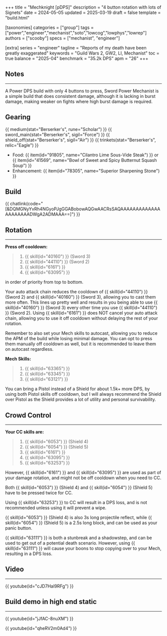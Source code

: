 +++
title = "Mechknight [pDPS]"
description = "4 button rotation with lots of Signets"
date = 2024-05-05
updated = 2025-03-19
draft = false
template = "build.html"

[taxonomies]
categories = ["group"]
tags = ["power","engineer","mechanist","soto","lowcog","lowphys","lowrep"]
authors = ["scooby"]
specs = ["mechanist", "engineer"]

[extra]
series = "engineer"
tagline = "Reports of my death have been greatly exaggerated"
keywords = "Guild Wars 2, GW2, LI, Mechanist"
toc = true
balance = "2025-04"
benchmark = "35.2k DPS"
apm = "26"
+++

## Notes

---

A Power DPS build with only 4 buttons to press, Sword Power Mechanist is a simple build that does consistent damage, although it is lacking in burst damage, making weaker on fights where high burst damage is required.

## Gearing

{{ medium(stat="Berserker's", rune="Scholar") }}
{{ sword_main(stat="Berserker's", sigil="Force") }}
{{ shield_off(stat="Berserker's", sigil="Air") }}
{{ trinkets(stat="Berserker's", relic="Eagle") }}


- Food: {{ item(id="91805", name="Cilantro Lime Sous-Vide Steak") }} or {{ item(id="41569", name="Bowl of Sweet and Spicy Butternut Squash Soup") }}
- Enhancement: {{ item(id="78305", name="Superior Sharpening Stone") }}

## Build

{{ chatlink(code="[&DQMGNyYvRh4NGyoPJgGGABobowAQGwAACRsSAQAAAAAAAAAAAAAAAAAAAAADWgA2ADMAAA==]") }}

## Rotation

---

**Press off cooldown:**
> 1. {{ skill(id="40160") }} (Sword 3) 
> 1. {{ skill(id="44110") }} (Sword 2)
> 1. {{ skill(id="6161") }}
> 1. {{ skill(id="63095") }}  

in order of priority from top to bottom.

Your auto attack chain reduces the cooldown of {{ skill(id="44110") }} (Sword 2) and {{ skill(id="40160") }} (Sword 3), allowing you to cast them more often. This lines up pretty well and results in you being able to use {{ skill(id="40160") }} (Sword 3) every other time you use {{ skill(id="44110") }} (Sword 2). Using {{ skill(id="6161") }} does NOT cancel your auto attack chain, allowing you to use it off cooldown without delaying the rest of your rotation.

Remember to also set your Mech skills to autocast, allowing you to reduce the APM of the build while losing minimal damage. You can opt to press them manually off cooldown as well, but it is recommended to leave them on autocast regardless.

**Mech Skills:**
> 1. {{ skill(id="63365") }} 
> 1. {{ skill(id="63345") }} 
> 1. {{ skill(id="63121") }}

You can bring a Pistol instead of a Shield for about 1.5k+ more DPS, by using both Pistol skills off cooldown, but I will always recommend the Shield over Pistol as the Shield provides a lot of utility and personal survivability.

## Crowd Control

---

**Your CC skills are:** 
> 1. {{ skill(id="6053") }} (Shield 4)
> 1. {{ skill(id="6054") }} (Shield 5)
> 1. {{ skill(id="6161") }}
> 1. {{ skill(id="63095") }}
> 1. {{ skill(id="63253") }}

However, {{ skill(id="6161") }} and {{ skill(id="63095") }} are used as part of your damage rotation, and might not be off cooldown when you need to CC.

Both {{ skill(id="6053") }} (Shield 4) and {{ skill(id="6054") }} (Shield 5) have to be pressed twice for CC.

Using {{ skill(id="63253") }} to CC will result in a DPS loss, and is not recommended unless using it will prevent a wipe.

{{ skill(id="6053") }} (Shield 4) is also 3s long projectile reflect, while {{ skill(id="6054") }} (Shield 5) is a 2.5s long block, and can be used as your panic button.

{{ skill(id="63111") }} is both a stunbreak and a shadowstep, and can be used to get out of a potential death scenario. However, using {{ skill(id="63111") }} will cause your boons to stop copying over to your Mech, resulting in a DPS loss.

## Video

---

{{ youtube(id="cJD7HaI9RFg") }}

## Build demo in high end static

---

{{ youtube(id="jJfAC-8nuXM") }}

{{ youtube(id="qheRV2m0Ad4") }}
